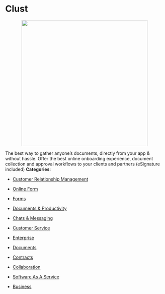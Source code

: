 # Clust

<p align="center">
    <img width="400" src="https://raw.githubusercontent.com/awesome-apis/awesome-apis/apis/clust/logo_256x256.png" />
</p>


The best way to gather anyone’s documents, directly from your app & without hassle. Offer the best online onboarding experience, document collection and approval workflows to your clients and partners (eSignature included)
**Categories**:

- [Customer Relationship Management](https://github/awesome-apis/awesome-apis#customer-relationship-management)

- [Online Form](https://github/awesome-apis/awesome-apis#online-form)

- [Forms](https://github/awesome-apis/awesome-apis#forms)

- [Documents & Productivity](https://github/awesome-apis/awesome-apis#documents-and-productivity)

- [Chats & Messaging](https://github/awesome-apis/awesome-apis#chats-and-messaging)

- [Customer Service](https://github/awesome-apis/awesome-apis#customer-service)

- [Enterprise](https://github/awesome-apis/awesome-apis#enterprise)

- [Documents](https://github/awesome-apis/awesome-apis#documents)

- [Contracts](https://github/awesome-apis/awesome-apis#contracts)

- [Collaboration](https://github/awesome-apis/awesome-apis#collaboration)

- [Software As A Service](https://github/awesome-apis/awesome-apis#software-as-a-service)

- [Business](https://github/awesome-apis/awesome-apis#business)



